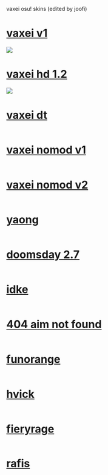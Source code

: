 vaxei osu! skins (edited by joofi)

# [vaxei v1](https://circle-people.com/wp-content/Skins/Vaxei%20(Donkey%20Kong)/Vaxei%202017-03-05.osk)
![](https://osu.ppy.sh/ss/13421876/d524)

# [vaxei hd 1.2](https://circle-people.com/wp-content/Skins/Vaxei%20(Donkey%20Kong)/Vaxei%202017-11-21%20HD%20v1.2.osk)
![](https://osu.ppy.sh/ss/13421895/4170)

# [vaxei dt](https://circle-people.com/wp-content/Skins/Vaxei%20(Donkey%20Kong)/Vaxei%202018-03-06%20DT.osk)
![]()

# [vaxei nomod v1](https://circle-people.com/wp-content/Skins/Vaxei%20(Donkey%20Kong)/Vaxei%202018-06-05%20nomod.osk)
![]()

# [vaxei nomod v2](https://circle-people.com/wp-content/Skins/Vaxei%20(Donkey%20Kong)/Vaxei%202018-06-15%20nomod.osk)
![]()

# [yaong](https://circle-people.com/wp-content/Skins/Vaxei%20(Donkey%20Kong)/Vaxei%202018-12-09.osk)
![]()

# [doomsday 2.7](http://puu.sh/jqfHi/48cef80893.osk)
![]()

# [idke](http://puu.sh/AH4XF/36d2104187.osk)
![]()

# [404 aim not found](https://www.mediafire.com/file/yt1gkr3mj2kw4v9/Vaxei%23.osk/file)
![]()

# [funorange](http://www.mediafire.com/file/888yvxchcfra4gt/FunOrange+2017-12-02.osk)
![]()

# [hvick](https://circle-people.com/wp-content/Skins/hvick225/hvick225%202016-12-3%20--Dare.osk)
![]()

# [fieryrage](https://circle-people.com/wp-content/Skins/fieryrage/fieryrage%202018-09-25.osk)
![]()

# [rafis](https://circle-people.com/wp-content/Skins/Rafis/Rafis%202018-03-26%20HDDT.osk)
![]()
